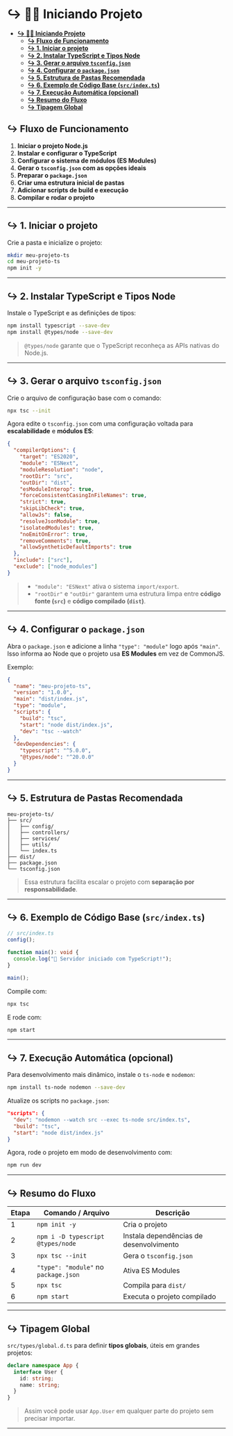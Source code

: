 # **↪︎ 👨‍💻 Iniciando Projeto**

- [**↪︎ 👨‍💻 Iniciando Projeto**](#︎--iniciando-projeto)
	- [**↪︎ Fluxo de Funcionamento**](#︎-fluxo-de-funcionamento)
	- [**↪︎ 1. Iniciar o projeto**](#︎-1-iniciar-o-projeto)
	- [**↪︎ 2. Instalar TypeScript e Tipos Node**](#︎-2-instalar-typescript-e-tipos-node)
	- [**↪︎ 3. Gerar o arquivo `tsconfig.json`**](#︎-3-gerar-o-arquivo-tsconfigjson)
	- [**↪︎ 4. Configurar o `package.json`**](#︎-4-configurar-o-packagejson)
	- [**↪︎ 5. Estrutura de Pastas Recomendada**](#︎-5-estrutura-de-pastas-recomendada)
	- [**↪︎ 6. Exemplo de Código Base (`src/index.ts`)**](#︎-6-exemplo-de-código-base-srcindexts)
	- [**↪︎ 7. Execução Automática (opcional)**](#︎-7-execução-automática-opcional)
	- [**↪︎ Resumo do Fluxo**](#︎-resumo-do-fluxo)
	- [**↪︎ Tipagem Global**](#︎-tipagem-global)

## **↪︎ Fluxo de Funcionamento**

1. **Iniciar o projeto Node.js**
2. **Instalar e configurar o TypeScript**
3. **Configurar o sistema de módulos (ES Modules)**
4. **Gerar o `tsconfig.json` com as opções ideais**
5. **Preparar o `package.json`**
6. **Criar uma estrutura inicial de pastas**
7. **Adicionar scripts de build e execução**
8. **Compilar e rodar o projeto**

---

## **↪︎ 1. Iniciar o projeto**

Crie a pasta e inicialize o projeto:

```bash
mkdir meu-projeto-ts
cd meu-projeto-ts
npm init -y
```

---

## **↪︎ 2. Instalar TypeScript e Tipos Node**

Instale o TypeScript e as definições de tipos:

```bash
npm install typescript --save-dev
npm install @types/node --save-dev
```

> `@types/node` garante que o TypeScript reconheça as APIs nativas do Node.js.

---

## **↪︎ 3. Gerar o arquivo `tsconfig.json`**

Crie o arquivo de configuração base com o comando:

```bash
npx tsc --init
```

Agora edite o `tsconfig.json` com uma configuração voltada para **escalabilidade** e **módulos ES**:

```json
{
  "compilerOptions": {
    "target": "ES2020",
    "module": "ESNext",
    "moduleResolution": "node",
    "rootDir": "src",
    "outDir": "dist",
    "esModuleInterop": true,
    "forceConsistentCasingInFileNames": true,
    "strict": true,
    "skipLibCheck": true,
    "allowJs": false,
    "resolveJsonModule": true,
    "isolatedModules": true,
    "noEmitOnError": true,
    "removeComments": true,
    "allowSyntheticDefaultImports": true
  },
  "include": ["src"],
  "exclude": ["node_modules"]
}
```

> - `"module": "ESNext"` ativa o sistema `import/export`.
> - `"rootDir"` e `"outDir"` garantem uma estrutura limpa entre **código fonte (`src`)** e **código compilado (`dist`)**.

---

## **↪︎ 4. Configurar o `package.json`**

Abra o `package.json` e adicione a linha `"type": "module"` logo após `"main"`.
Isso informa ao Node que o projeto usa **ES Modules** em vez de CommonJS.

Exemplo:

```json
{
  "name": "meu-projeto-ts",
  "version": "1.0.0",
  "main": "dist/index.js",
  "type": "module",
  "scripts": {
    "build": "tsc",
    "start": "node dist/index.js",
    "dev": "tsc --watch"
  },
  "devDependencies": {
    "typescript": "^5.0.0",
    "@types/node": "^20.0.0"
  }
}
```

---

## **↪︎ 5. Estrutura de Pastas Recomendada**

```
meu-projeto-ts/
├── src/
│   ├── config/
│   ├── controllers/
│   ├── services/
│   ├── utils/
│   └── index.ts
├── dist/
├── package.json
└── tsconfig.json
```

> Essa estrutura facilita escalar o projeto com **separação por responsabilidade**.

---

## **↪︎ 6. Exemplo de Código Base (`src/index.ts`)**

```ts
// src/index.ts
config();

function main(): void {
  console.log("🚀 Servidor iniciado com TypeScript!");
}

main();
```

Compile com:

```bash
npx tsc
```

E rode com:

```bash
npm start
```

---

## **↪︎ 7. Execução Automática (opcional)**

Para desenvolvimento mais dinâmico, instale o `ts-node` e `nodemon`:

```bash
npm install ts-node nodemon --save-dev
```

Atualize os scripts no `package.json`:

```json
"scripts": {
  "dev": "nodemon --watch src --exec ts-node src/index.ts",
  "build": "tsc",
  "start": "node dist/index.js"
}
```

Agora, rode o projeto em modo de desenvolvimento com:

```bash
npm run dev
```

---

## **↪︎ Resumo do Fluxo**

| Etapa | Comando / Arquivo                    | Descrição                               |
| ----- | ------------------------------------ | --------------------------------------- |
| 1     | `npm init -y`                        | Cria o projeto                          |
| 2     | `npm i -D typescript @types/node`    | Instala dependências de desenvolvimento |
| 3     | `npx tsc --init`                     | Gera o `tsconfig.json`                  |
| 4     | `"type": "module"` no `package.json` | Ativa ES Modules                        |
| 5     | `npx tsc`                            | Compila para `dist/`                    |
| 6     | `npm start`                          | Executa o projeto compilado             |

---

## **↪︎ Tipagem Global**

`src/types/global.d.ts` para definir **tipos globais**, úteis em grandes projetos:

```ts
declare namespace App {
  interface User {
    id: string;
    name: string;
  }
}
```

> Assim você pode usar `App.User` em qualquer parte do projeto sem precisar importar.

---
